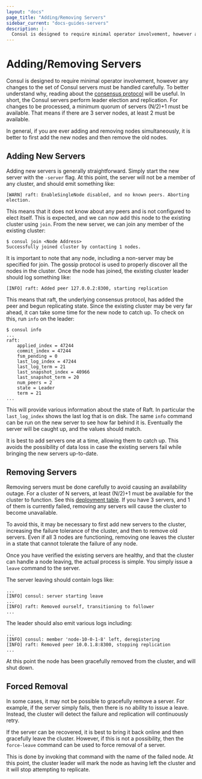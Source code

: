 ```yaml
---
layout: "docs"
page_title: "Adding/Removing Servers"
sidebar_current: "docs-guides-servers"
description: |-
  Consul is designed to require minimal operator involvement, however any changes to the set of Consul servers must be handled carefully. To better understand why, reading about the consensus protocol will be useful. In short, the Consul servers perform leader election and replication. For changes to be processed, a minimum quorum of servers (N/2)+1 must be available. That means if there are 3 server nodes, at least 2 must be available.
---
```


# Adding/Removing Servers

Consul is designed to require minimal operator involvement, however any changes
to the set of Consul servers must be handled carefully. To better understand
why, reading about the [consensus protocol](/docs/internals/consensus.html) will
be useful. In short, the Consul servers perform leader election and replication.
For changes to be processed, a minimum quorum of servers (N/2)+1 must be available.
That means if there are 3 server nodes, at least 2 must be available.

In general, if you are ever adding and removing nodes simultaneously, it is better
to first add the new nodes and then remove the old nodes.

## Adding New Servers

Adding new servers is generally straightforward. Simply start the new
server with the `-server` flag. At this point, the server will not be a member of
any cluster, and should emit something like:

```text
[WARN] raft: EnableSingleNode disabled, and no known peers. Aborting election.
```

This means that it does not know about any peers and is not configured to elect itself.
This is expected, and we can now add this node to the existing cluster using `join`.
From the new server, we can join any member of the existing cluster:

```text
$ consul join <Node Address>
Successfully joined cluster by contacting 1 nodes.
```

It is important to note that any node, including a non-server may be specified for
join. The gossip protocol is used to properly discover all the nodes in the cluster.
Once the node has joined, the existing cluster leader should log something like:

```text
[INFO] raft: Added peer 127.0.0.2:8300, starting replication
```

This means that raft, the underlying consensus protocol, has added the peer and begun
replicating state. Since the existing cluster may be very far ahead, it can take some
time for the new node to catch up. To check on this, run `info` on the leader:

```text
$ consul info
...
raft:
	applied_index = 47244
	commit_index = 47244
	fsm_pending = 0
	last_log_index = 47244
	last_log_term = 21
	last_snapshot_index = 40966
	last_snapshot_term = 20
	num_peers = 2
	state = Leader
	term = 21
...
```

This will provide various information about the state of Raft. In particular
the `last_log_index` shows the last log that is on disk. The same `info` command
can be run on the new server to see how far behind it is. Eventually the server
will be caught up, and the values should match.

It is best to add servers one at a time, allowing them to catch up. This avoids
the possibility of data loss in case the existing servers fail while bringing
the new servers up-to-date.

## Removing Servers

Removing servers must be done carefully to avoid causing an availability outage.
For a cluster of N servers, at least (N/2)+1 must be available for the cluster
to function. See this [deployment table](/docs/internals/consensus.html#toc_4).
If you have 3 servers, and 1 of them is currently failed, removing any servers
will cause the cluster to become unavailable.

To avoid this, it may be necessary to first add new servers to the cluster,
increasing the failure tolerance of the cluster, and then to remove old servers.
Even if all 3 nodes are functioning, removing one leaves the cluster in a state
that cannot tolerate the failure of any node.

Once you have verified the existing servers are healthy, and that the cluster
can handle a node leaving, the actual process is simple. You simply issue a
`leave` command to the server.

The server leaving should contain logs like:

```text
...
[INFO] consul: server starting leave
...
[INFO] raft: Removed ourself, transitioning to follower
...
```

The leader should also emit various logs including:

```text
...
[INFO] consul: member 'node-10-0-1-8' left, deregistering
[INFO] raft: Removed peer 10.0.1.8:8300, stopping replication
...
```

At this point the node has been gracefully removed from the cluster, and
will shut down.

## Forced Removal

In some cases, it may not be possible to gracefully remove a server. For example,
if the server simply fails, then there is no ability to issue a leave. Instead,
the cluster will detect the failure and replication will continuously retry.

If the server can be recovered, it is best to bring it back online and then gracefully
leave the cluster. However, if this is not a possibility, then the `force-leave` command
can be used to force removal of a server.

This is done by invoking that command with the name of the failed node. At this point,
the cluster leader will mark the node as having left the cluster and it will stop attempting to replicate.
